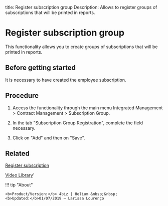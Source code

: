 title: Register subscription group
Description: Allows to register groups of subscriptions that will be printed in reports.
# Register subscription group

This functionality allows you to create groups of subscriptions that will be printed in reports.

Before getting started
--------------------------

It is necessary to have created the employee subscription.

Procedure
-------------

1.  Access the functionality through the main menu Integrated Management > Contract Management > Subscription Group.

2.  In the tab "Subscription Group Registration", complete the field necessary.

3.  Click on "Add" and then on "Save".

Related
-----------

[Register subscription](/en-us/4biz-helium/additional-features/contract-management/configuration/register-subscription.html)

<i class='fa fa-youtube-play  fa-2x' style='color:#97ce17;vertical-align: middle;'> </i> [Video Library](https://www.youtube.com/playlist?list=PLB5qK2uzf2ROEeoHh3EbsZJxjr9hJSLIV)'

!!! tip "About"

    <b>Product/Version:</b> 4biz | Helium &nbsp;&nbsp;
    <b>Updated:</b>01/07/2019 – Larissa Lourenço
